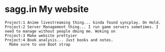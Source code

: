 # sagg.in My website
    Project:1 Anime livestreaming thing... kinda found syncplay. On Hold. 
    Project:2 Server Management thing... I run game servers sometimes. I need to manage without people dming me. Woking on 
    Project:3 Make website prettyier
    Project:4 Book analysis... Just books and notes.
      Make sure to use Boot strap
   
